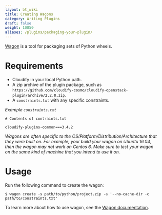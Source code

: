 ```yaml
---
layout: bt_wiki
title: Creating Wagons
category: Writing Plugins
draft: false
weight: 10050
aliases: /plugins/packaging-your-plugin/
---
```



[Wagon](https://github.org/cloudify-cosmo/wagon) is a tool for packaging sets of Python wheels.


# Requirements

- Cloudify in your local Python path.
- A zip archive of the plugin package, such as `https://github.com/cloudify-cosmo/cloudify-openstack-plugin/archive/2.2.0.zip`.
- A `constraints.txt` with any specific constraints.

*Example `constraints.txt`*

```
# Contents of contraints.txt

cloudify-plugins-common===3.4.2
```

_Wagons are often specific to the OS/Platform/Distribution/Architecture that they were built on. For example, your build your wagon on Ubuntu 16.04, then the wagon may not work on Centos 6. Make sure to test your wagon on the same kind of machine that you intend to use it on._


# Usage

Run the following command to create the wagon:

```
$ wagon create -s path/to/python/project.zip -a '--no-cache-dir -c path/to/constraints.txt'
```


To learn more about how to use wagon, see the [Wagon documentation](https://github.com/cloudify-cosmo/wagon).
